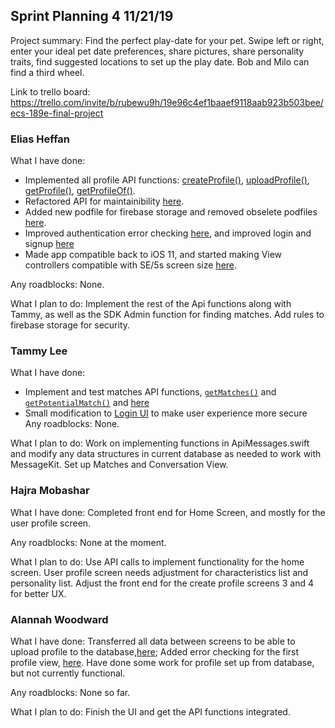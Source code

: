 ## Sprint Planning 4    11/21/19

Project summary: Find the perfect play-date for your pet. Swipe left or right, enter your ideal pet date preferences, share pictures, share personality traits, find suggested locations to set up the play date. Bob and Milo can find a third wheel.

Link to trello board: https://trello.com/invite/b/rubewu9h/19e96c4ef1baaef9118aab923b503bee/ecs-189e-final-project

### Elias Heffan

What I have done:
 - Implemented all profile API functions: [createProfile()](https://github.com/ECS189E/project-f19-puptinder/commit/f928fe438eba425719dbd3604e7652b963deb74a), [uploadProfile()](https://github.com/ECS189E/project-f19-puptinder/commit/b945ef8562596b65db0eef890138a3912300246a), [getProfile()](https://github.com/ECS189E/project-f19-puptinder/commit/8f9b43736fc781b5bd91db307d6cb37214326f09), [getProfileOf()](https://github.com/ECS189E/project-f19-puptinder/commit/563a7564ebec9ae0a4732f43f7ae185b01aa5e3a).
 - Refactored API for maintainibility [here](https://github.com/ECS189E/project-f19-puptinder/commit/2b819f1c6f1e76527f7c2022fb81e9ee5d0f4fb8).
 - Added new podfile for firebase storage and removed obselete podfiles [here](https://github.com/ECS189E/project-f19-puptinder/commit/b16958b3d4e8b335ccab8205dc736bc33b9e56e8).
 - Improved authentication error checking [here](https://github.com/ECS189E/project-f19-puptinder/commit/b945ef8562596b65db0eef890138a3912300246a), and improved login and signup [here](https://github.com/ECS189E/project-f19-puptinder/commit/f52b1f96dac0de25c2e3aa3fa81e059c8e5fa308)
 - Made app compatible back to iOS 11, and started making View controllers compatible with SE/5s screen size [here](https://github.com/ECS189E/project-f19-puptinder/commit/0e222095785e72c82cd047a79ad6bb77907dfc0c).
 
Any roadblocks: None.

What I plan to do: Implement the rest of the Api functions along with Tammy, as well as the SDK Admin function for finding matches. Add rules to firebase storage for security.

### Tammy Lee

What I have done: 
- Implement and test matches API functions, [`getMatches()`](https://github.com/ECS189E/project-f19-puptinder/commit/9019e0988714d002a4cbe174e2f24f9e0415e328) and [`getPotentialMatch()`](https://github.com/ECS189E/project-f19-puptinder/commit/21720706dffcdfb05476e2ca66568389bfa5e944) and [here](https://github.com/ECS189E/project-f19-puptinder/commit/be047a2591b088eff62e3944bc298018be94f9d8)
- Small modification to [Login UI](https://github.com/ECS189E/project-f19-puptinder/commit/897f5f7180bac8070e898f967490c4395d371e96) to make user experience more secure
Any roadblocks: None. 

What I plan to do: Work on implementing functions in ApiMessages.swift and modify any data structures in current database as needed to work with MessageKit. Set up Matches and Conversation View.

### Hajra Mobashar

What I have done: Completed front end for Home Screen, and mostly for the user profile screen.

Any roadblocks: None at the moment.

What I plan to do: Use API calls to implement functionality for the home screen. User profile screen needs adjustment for characteristics list and personality list. Adjust the front end for the create profile screens 3 and 4 for better UX.

### Alannah Woodward

What I have done: Transferred all data between screens to be able to upload profile to the database,[here](https://github.com/ECS189E/project-f19-puptinder/commit/d372dfc142d972782563e5c561d7e39b29145a7a); Added error checking for the first profile view, [here](https://github.com/ECS189E/project-f19-puptinder/commit/b556830f40d64c00ad8371dca039d9367b0ae5d1). Have done some work for profile set up from database, but not currently functional.

Any roadblocks: None so far. 

What I plan to do: Finish the UI and get the API functions integrated. 
